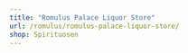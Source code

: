 ```yaml
---
title: "Romulus Palace Liquor Store"
url: /romulus/romulus-palace-liquor-store/
shop: Spirituosen
---
```

